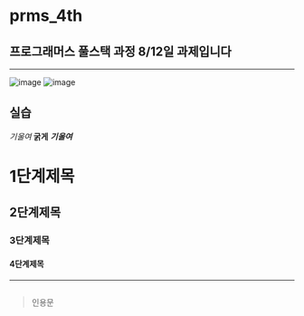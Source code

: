 # prms_4th

## 프로그래머스 풀스택 과정 8/12일 과제입니다
---
![image](https://github.com/user-attachments/assets/1e9a8fa0-4df6-4467-9962-39f94cba8f31)
![image](https://github.com/user-attachments/assets/b21095f5-75e3-416b-8f16-42ac9fb568c5)

## 실습

_기울여_
**굵게**
**_기울여_**

# 1단계제목
## 2단계제목
### 3단계제목
#### 4단계제목

---
``` const programmers = true
```
> 인용문
